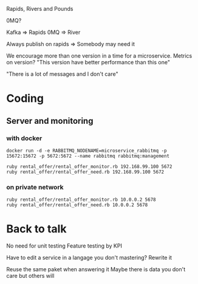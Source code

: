 Rapids, Rivers and Pounds

0MQ?

Kafka => Rapids
0MQ => River

Always publish on rapids => Somebody may need it

We encourage more than one version in a time for a microservice.
Metrics on version? "This version have better performance than this one"

"There is a lot of messages and I don't care"

# Coding

## Server and monitoring

### with docker
```
docker run -d -e RABBITMQ_NODENAME=microservice_rabbitmq -p 15672:15672 -p 5672:5672 --name rabbitmq rabbitmq:management

ruby rental_offer/rental_offer_monitor.rb 192.168.99.100 5672
ruby rental_offer/rental_offer_need.rb 192.168.99.100 5672
```

### on private network
```
ruby rental_offer/rental_offer_monitor.rb 10.0.0.2 5678
ruby rental_offer/rental_offer_need.rb 10.0.0.2 5678
```


# Back to talk

No need for unit testing
Feature testing by KPI

Have to edit a service in a langage you don't mastering? Rewrite it

Reuse the same paket when answering it
Maybe there is data you don't care but others will
